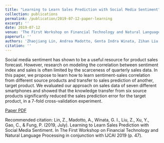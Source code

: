 ```yaml
---
title: "Learning to Learn Sales Prediction with Social Media Sentiment"
collection: publications
permalink: /publication/2019-07-12-paper-learning
excerpt: ''
date: 2019-07-12
venue: 'The First Workshop on Financial Technology and Natural Language Processing in conjunction with IJCAI'
paperurl: ''
authors: 'Zhaojiang Lin, Andrea Madotto, Genta Indra Winata, Zihan Liu, Yan Xu, Cong Gao, Pascale Fung'
citation: ''
---
```

Social media sentiment has shown to be a useful resource for product sales forecast. However, research on modeling the correlation between sentiment index and sales is often limited by the scarceness of quarterly sales data. In this paper, we propose to learn how to learn sentiment-sales correlation from different source products and transfer to sales prediction of another, target product. We evaluated our approach on sales data of seven different smartphones and showed that the knowledge transfer from six source products significantly reduced the sales prediction error for the target product, in a 7-fold cross-validation experiment.

[Paper PDF](https://www.aclweb.org/anthology/W19-55#page=57)

Recommended citation: Lin, Z., Madotto, A., Winata, G. I., Liu, Z., Xu, Y., Gao, C., & Fung, P. (2019, July). Learning to Learn Sales Prediction with Social Media Sentiment. In The First Workshop on Financial Technology and Natural Language Processing in conjunction with IJCAI 2019 (p. 47).